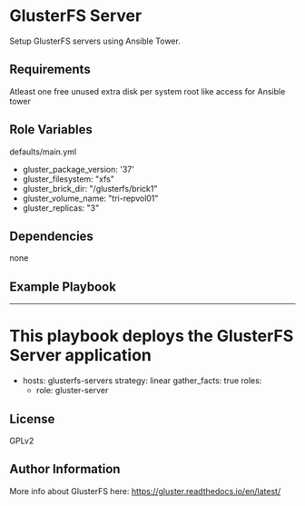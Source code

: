 GlusterFS Server
=========

Setup GlusterFS servers using Ansible Tower.

Requirements
------------

Atleast one free unused extra disk per system
root like access for Ansible tower

Role Variables
--------------
defaults/main.yml
- gluster_package_version: '37'
- gluster_filesystem: "xfs"
- gluster_brick_dir: "/glusterfs/brick1"
- gluster_volume_name: "tri-repvol01"
- gluster_replicas: "3"


Dependencies
------------

none

Example Playbook
----------------
---
# This playbook deploys the GlusterFS Server application

- hosts: glusterfs-servers
  strategy: linear
  gather_facts: true
  roles:
    - role: gluster-server

License
-------

GPLv2

Author Information
------------------

More info about GlusterFS here:
https://gluster.readthedocs.io/en/latest/
